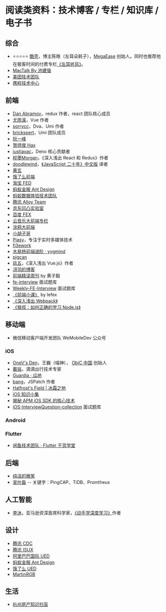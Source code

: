 # 阅读类资料：技术博客 / 专栏 / 知识库 / 电子书

## 综合
- ⭐⭐⭐⭐⭐ [酷壳](https://coolshell.cn)，博主陈皓（左耳朵耗子），[MegaEase](https://megaease.com/) 创始人。同时也推荐他在极客时间的付费专栏[《左耳听风》](https://time.geekbang.org/column/intro/48)。
- [MacTalk By 池建强](http://macshuo.com)
- [美团技术团队](https://tech.meituan.com)
- [携程技术中心](https://zhuanlan.zhihu.com/ctriptech)

## 前端
- [Dan Abramov](https://overreacted.io)，redux 作者，react 团队核心成员
- [尤雨溪](https://www.zhihu.com/people/evanyou)，Vue 作者
- [sorrycc](https://github.com/sorrycc/blog)，Dva、Umi 作者
- [brickspert](https://github.com/brickspert/blog)，Umi 团队成员
- [阮一峰](http://www.ruanyifeng.com/blog/)
- [贺师俊 Hax](https://www.zhihu.com/people/he-shi-jun)
- [justjavac](https://www.zhihu.com/people/justjavac.com)，Deno 核心贡献者
- [程墨Morgan](https://www.zhihu.com/people/morgancheng)，《深入浅出 React 和 Redux》作者
- [doodlewind](https://www.zhihu.com/people/doodlewind)，[《JavaScript 二十年》中文版](https://github.com/doodlewind/jshistory-cn) 译者
- [黄玄](https://www.zhihu.com/people/huxpro)
- [饿了么前端](https://zhuanlan.zhihu.com/ElemeFE)
- [淘宝 FED](https://fed.taobao.org)
- [蚂蚁金服 Ant Design](https://zhuanlan.zhihu.com/antdesign)
- [蚂蚁数据体验技术团队](https://github.com/ProtoTeam/blog)
- [腾讯 Alloy Team](http://www.alloyteam.com)
- [京东凹凸实验室](https://aotu.io/index.html)
- [百度 FEX](http://fex.baidu.com/)
- [云音乐大前端专栏](https://musicfe.dev/)
- [涂鸦大前端](https://juejin.cn/team/6930928760275337230/posts)
- [小胡子哥](https://www.barretlee.com/entry/)
- [Piasy](https://blog.piasy.com)，专注于实时多媒体技术
- [fi3ework](https://github.com/fi3ework/blog)
- [木易杨前端进阶 · yygmind](https://muyiy.cn/blog/)
- [pigcan](https://github.com/pigcan/blog)
- [玖五](https://github.com/berwin/Blog)，《深入浅出 Vue.js》作者
- [冴羽的博客](https://github.com/mqyqingfeng/Blog)
- [前端精读周刊](https://github.com/ascoders/weekly) by 黄子毅
- [fe-interview](https://github.com/haizlin/fe-interview) 面试题库
- [Weekly-FE-Interview](https://github.com/airuikun/Weekly-FE-Interview) 面试题库
- [《前端小课》](https://lefex.github.io/) by lefex
- [《深入浅出 Webpack》](https://github.com/gwuhaolin/dive-into-webpack)
- [《狼叔：如何正确的学习 Node.js》](https://github.com/i5ting/How-to-learn-node-correctly)

## 移动端
- 微信移动客户端开发团队 WeMobileDev 公众号
### iOS
- [OneV's Den](https://onevcat.com)，王巍（喵神）， [ObjC 中国](https://objccn.io/) 创始人
- [戴铭](https://xiaozhuanlan.com/u/starming)，滴滴出行技术专家
- [Guardia · 瓜地](https://www.desgard.com)
- [bang](http://blog.cnbang.net)，JSPatch 作者
- [Halfrost's Field | 冰霜之地](https://halfrost.com)
- [iOS 知识小集](https://github.com/awesome-tips/iOS-Tips)
- [揭秘 APM iOS SDK 的核心技术](https://github.com/aozhimin/iOS-APM-Secrets)
- [iOS-InterviewQuestion-collection](https://github.com/liberalisman/iOS-InterviewQuestion-collection) 面试题库
### Android
### Flutter
- [闲鱼技术团队 · Flutter 干货学堂](https://zhuanlan.zhihu.com/xytech)

## 后端
- [纯洁的微笑](http://ityouknow.com)
- [吴叶磊](https://aleiwu.com/post/) -- 关键字：PingCAP、TiDB、Promtheus

## 人工智能
- [李沐](https://www.zhihu.com/people/mli65)，亚马逊资深首席科学家，[《动手学深度学习》](https://zh-v2.d2l.ai/)作者

## 设计
- [腾讯 CDC](https://cdc.tencent.com)
- [腾讯 ISUX](http://isux.tencent.com/)
- [阿里巴巴国际 UED](https://zhuanlan.zhihu.com/aliued)
- [蚂蚁金服 Ant Design](https://zhuanlan.zhihu.com/antdesign)
- [饿了么 UED](https://zhuanlan.zhihu.com/elemeued)
- [MartinRGB](http://www.martinrgb.com)

## 生活
- [杭州房产知识扫盲](https://github.com/houshanren/hangzhou_house_knowledge)